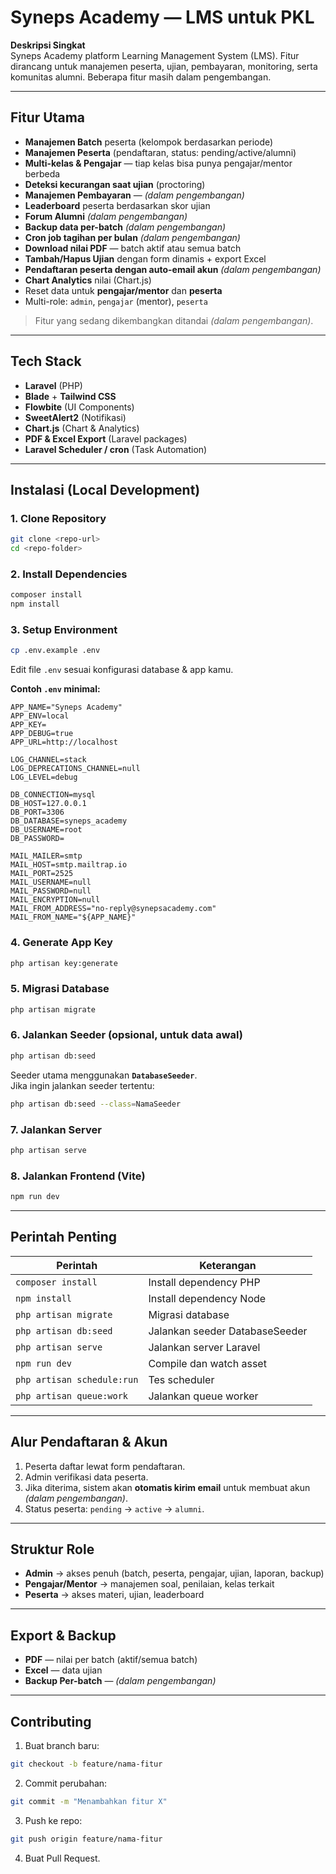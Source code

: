 # Syneps Academy — LMS untuk PKL

**Deskripsi Singkat**  
Syneps Academy platform Learning Management System (LMS). Fitur dirancang untuk manajemen peserta, ujian, pembayaran, monitoring, serta komunitas alumni. Beberapa fitur masih dalam pengembangan.

---

## Fitur Utama

-   **Manajemen Batch** peserta (kelompok berdasarkan periode)
-   **Manajemen Peserta** (pendaftaran, status: pending/active/alumni)
-   **Multi-kelas & Pengajar** — tiap kelas bisa punya pengajar/mentor berbeda
-   **Deteksi kecurangan saat ujian** (proctoring)
-   **Manajemen Pembayaran** — _(dalam pengembangan)_
-   **Leaderboard** peserta berdasarkan skor ujian
-   **Forum Alumni** _(dalam pengembangan)_
-   **Backup data per-batch** _(dalam pengembangan)_
-   **Cron job tagihan per bulan** _(dalam pengembangan)_
-   **Download nilai PDF** — batch aktif atau semua batch
-   **Tambah/Hapus Ujian** dengan form dinamis + export Excel
-   **Pendaftaran peserta dengan auto-email akun** _(dalam pengembangan)_
-   **Chart Analytics** nilai (Chart.js)
-   Reset data untuk **pengajar/mentor** dan **peserta**
-   Multi-role: `admin`, `pengajar` (mentor), `peserta`

> Fitur yang sedang dikembangkan ditandai _(dalam pengembangan)_.

---

## Tech Stack

-   **Laravel** (PHP)
-   **Blade** + **Tailwind CSS**
-   **Flowbite** (UI Components)
-   **SweetAlert2** (Notifikasi)
-   **Chart.js** (Chart & Analytics)
-   **PDF & Excel Export** (Laravel packages)
-   **Laravel Scheduler / cron** (Task Automation)

---

## Instalasi (Local Development)

### 1. Clone Repository

```bash
git clone <repo-url>
cd <repo-folder>
```

### 2. Install Dependencies

```bash
composer install
npm install
```

### 3. Setup Environment

```bash
cp .env.example .env
```

Edit file `.env` sesuai konfigurasi database & app kamu.

**Contoh `.env` minimal:**

```env
APP_NAME="Syneps Academy"
APP_ENV=local
APP_KEY=
APP_DEBUG=true
APP_URL=http://localhost

LOG_CHANNEL=stack
LOG_DEPRECATIONS_CHANNEL=null
LOG_LEVEL=debug

DB_CONNECTION=mysql
DB_HOST=127.0.0.1
DB_PORT=3306
DB_DATABASE=syneps_academy
DB_USERNAME=root
DB_PASSWORD=

MAIL_MAILER=smtp
MAIL_HOST=smtp.mailtrap.io
MAIL_PORT=2525
MAIL_USERNAME=null
MAIL_PASSWORD=null
MAIL_ENCRYPTION=null
MAIL_FROM_ADDRESS="no-reply@synepsacademy.com"
MAIL_FROM_NAME="${APP_NAME}"
```

### 4. Generate App Key

```bash
php artisan key:generate
```

### 5. Migrasi Database

```bash
php artisan migrate
```

### 6. Jalankan Seeder (opsional, untuk data awal)

```bash
php artisan db:seed
```

Seeder utama menggunakan **`DatabaseSeeder`**.  
Jika ingin jalankan seeder tertentu:

```bash
php artisan db:seed --class=NamaSeeder
```

### 7. Jalankan Server

```bash
php artisan serve
```

### 8. Jalankan Frontend (Vite)

```bash
npm run dev
```

---

## Perintah Penting

| Perintah                   | Keterangan                     |
| -------------------------- | ------------------------------ |
| `composer install`         | Install dependency PHP         |
| `npm install`              | Install dependency Node        |
| `php artisan migrate`      | Migrasi database               |
| `php artisan db:seed`      | Jalankan seeder DatabaseSeeder |
| `php artisan serve`        | Jalankan server Laravel        |
| `npm run dev`              | Compile dan watch asset        |
| `php artisan schedule:run` | Tes scheduler                  |
| `php artisan queue:work`   | Jalankan queue worker          |

---

## Alur Pendaftaran & Akun

1. Peserta daftar lewat form pendaftaran.
2. Admin verifikasi data peserta.
3. Jika diterima, sistem akan **otomatis kirim email** untuk membuat akun _(dalam pengembangan)_.
4. Status peserta: `pending` → `active` → `alumni`.

---

## Struktur Role

-   **Admin** → akses penuh (batch, peserta, pengajar, ujian, laporan, backup)
-   **Pengajar/Mentor** → manajemen soal, penilaian, kelas terkait
-   **Peserta** → akses materi, ujian, leaderboard

---

## Export & Backup

-   **PDF** — nilai per batch (aktif/semua batch)
-   **Excel** — data ujian
-   **Backup Per-batch** — _(dalam pengembangan)_

---

## Contributing

1. Buat branch baru:

```bash
git checkout -b feature/nama-fitur
```

2. Commit perubahan:

```bash
git commit -m "Menambahkan fitur X"
```

3. Push ke repo:

```bash
git push origin feature/nama-fitur
```

4. Buat Pull Request.
